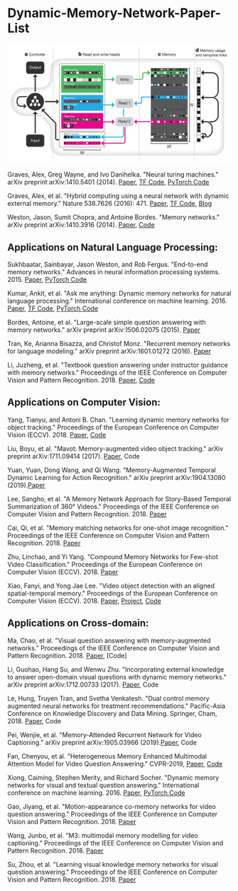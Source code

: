 # Dynamic-Memory-Network-Paper-List
![The paper list of dynamic memory network](https://github.com/wangxiao5791509/Dynamic-Memory-Network-Paper-List/blob/master/Screenshot%20from%202019-05-19%2018:12:47.png) 

Graves, Alex, Greg Wayne, and Ivo Danihelka. "Neural turing machines." arXiv preprint arXiv:1410.5401 (2014). [Paper](https://arxiv.org/abs/1410.5401), [TF Code](https://github.com/carpedm20/NTM-tensorflow), [PyTorch Code](https://github.com/loudinthecloud/pytorch-ntm)

Graves, Alex, et al. "Hybrid computing using a neural network with dynamic external memory." Nature 538.7626 (2016): 471. 
[Paper](https://campus.swarma.org/public/ueditor/php/upload/file/20170609/1497019302822809.pdf), [TF Code](https://github.com/deepmind/dnc), [Blog](https://deepmind.com/research/dnc/) 

Weston, Jason, Sumit Chopra, and Antoine Bordes. "Memory networks." arXiv preprint arXiv:1410.3916 (2014). [Paper](https://arxiv.org/pdf/1410.3916), [Code]()


## Applications on Natural Language Processing: 
Sukhbaatar, Sainbayar, Jason Weston, and Rob Fergus. "End-to-end memory networks." Advances in neural information processing systems. 2015. [Paper](https://papers.nips.cc/paper/5846-end-to-end-memory-networks.pdf), [PyTorch Code](https://github.com/jojonki/MemoryNetworks) 

Kumar, Ankit, et al. "Ask me anything: Dynamic memory networks for natural language processing." International conference on machine learning. 2016. [Paper](http://www.jmlr.org/proceedings/papers/v48/kumar16.pdf), [TF Code](https://github.com/DongjunLee/dmn-tensorflow), [PyTorch Code](https://github.com/jhyuklee/dmn-pytorch) 

Bordes, Antoine, et al. "Large-scale simple question answering with memory networks." arXiv preprint arXiv:1506.02075 (2015). [Paper](https://arxiv.org/abs/1506.02075) 

Tran, Ke, Arianna Bisazza, and Christof Monz. "Recurrent memory networks for language modeling." arXiv preprint arXiv:1601.01272 (2016). [Paper](http://m-mitchell.com/NAACL-2016/NAACL-HLT2016/pdf/N16-1036.pdf) 

Li, Juzheng, et al. "Textbook question answering under instructor guidance with memory networks." Proceedings of the IEEE Conference on Computer Vision and Pattern Recognition. 2018. [Paper](http://openaccess.thecvf.com/content_cvpr_2018/papers/Li_Textbook_Question_Answering_CVPR_2018_paper.pdf), [Code](https://github.com/freerailway/igmn) 







## Applications on Computer Vision: 
Yang, Tianyu, and Antoni B. Chan. "Learning dynamic memory networks for object tracking." Proceedings of the European Conference on Computer Vision (ECCV). 2018. [Paper](http://openaccess.thecvf.com/content_ECCV_2018/papers/Tianyu_Yang_Learning_Dynamic_Memory_ECCV_2018_paper.pdf), [Code](https://github.com/skyoung/MemTrack) 

Liu, Boyu, et al. "Mavot: Memory-augmented video object tracking." arXiv preprint arXiv:1711.09414 (2017). [Paper](https://arxiv.org/pdf/1711.09414), Code

Yuan, Yuan, Dong Wang, and Qi Wang. "Memory-Augmented Temporal Dynamic Learning for Action Recognition." arXiv preprint arXiv:1904.13080 (2019).[Paper](https://arxiv.org/pdf/1904.13080.pdf) 

Lee, Sangho, et al. "A Memory Network Approach for Story-Based Temporal Summarization of 360° Videos." Proceedings of the IEEE Conference on Computer Vision and Pattern Recognition. 2018. [Paper](http://openaccess.thecvf.com/content_cvpr_2018/papers/Lee_A_Memory_Network_CVPR_2018_paper.pdf) 

Cai, Qi, et al. "Memory matching networks for one-shot image recognition." Proceedings of the IEEE Conference on Computer Vision and Pattern Recognition. 2018. [Paper](http://openaccess.thecvf.com/content_cvpr_2018/papers/Cai_Memory_Matching_Networks_CVPR_2018_paper.pdf) 

Zhu, Linchao, and Yi Yang. "Compound Memory Networks for Few-shot Video Classification." Proceedings of the European Conference on Computer Vision (ECCV). 2018. [Paper](http://openaccess.thecvf.com/content_ECCV_2018/papers/Linchao_Zhu_Compound_Memory_Networks_ECCV_2018_paper.pdf) 

Xiao, Fanyi, and Yong Jae Lee. "Video object detection with an aligned spatial-temporal memory." Proceedings of the European Conference on Computer Vision (ECCV). 2018. [Paper](http://openaccess.thecvf.com/content_ECCV_2018/papers/Fanyi_Xiao_Object_Detection_with_ECCV_2018_paper.pdf), [Project](http://fanyix.cs.ucdavis.edu/project/stmn/project.html), [Code](https://github.com/fanyix/STMN)







## Applications on Cross-domain: 
Ma, Chao, et al. "Visual question answering with memory-augmented networks." Proceedings of the IEEE Conference on Computer Vision and Pattern Recognition. 2018. [Paper](http://openaccess.thecvf.com/content_cvpr_2018/papers/Ma_Visual_Question_Answering_CVPR_2018_paper.pdf), [Code]

Li, Guohao, Hang Su, and Wenwu Zhu. "Incorporating external knowledge to answer open-domain visual questions with dynamic memory networks." arXiv preprint arXiv:1712.00733 (2017). [Paper](https://arxiv.org/pdf/1712.00733), Code

Le, Hung, Truyen Tran, and Svetha Venkatesh. "Dual control memory augmented neural networks for treatment recommendations." Pacific-Asia Conference on Knowledge Discovery and Data Mining. Springer, Cham, 2018. [Paper](https://arxiv.org/pdf/1802.03689), Code 

Pei, Wenjie, et al. "Memory-Attended Recurrent Network for Video Captioning." arXiv preprint arXiv:1905.03966 (2019).[Paper](https://arxiv.org/pdf/1905.03966), Code 

Fan, Chenyou, et al. "Heterogeneous Memory Enhanced Multimodal Attention Model for Video Question Answering." CVPR-2019, [Paper](https://arxiv.org/pdf/1904.04357), [Code](https://github.com/fanchenyou/HME-VideoQA/tree/master/msvd-qa) 

Xiong, Caiming, Stephen Merity, and Richard Socher. "Dynamic memory networks for visual and textual question answering." International conference on machine learning. 2016. [Paper](http://www.jmlr.org/proceedings/papers/v48/xiong16.pdf), [PyTorch Code](https://github.com/dandelin/Dynamic-memory-networks-plus-Pytorch)

Gao, Jiyang, et al. "Motion-appearance co-memory networks for video question answering." Proceedings of the IEEE Conference on Computer Vision and Pattern Recognition. 2018. [Paper](http://openaccess.thecvf.com/content_cvpr_2018/papers/Gao_Motion-Appearance_Co-Memory_Networks_CVPR_2018_paper.pdf) 

Wang, Junbo, et al. "M3: multimodal memory modelling for video captioning." Proceedings of the IEEE Conference on Computer Vision and Pattern Recognition. 2018. [Paper](http://openaccess.thecvf.com/content_cvpr_2018/papers/Wang_M3_Multimodal_Memory_CVPR_2018_paper.pdf) 

Su, Zhou, et al. "Learning visual knowledge memory networks for visual question answering." Proceedings of the IEEE Conference on Computer Vision and Pattern Recognition. 2018. [Paper](http://openaccess.thecvf.com/content_cvpr_2018/papers/Su_Learning_Visual_Knowledge_CVPR_2018_paper.pdf) 




























